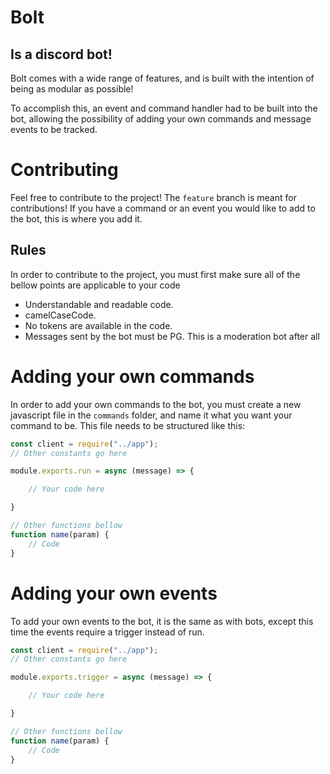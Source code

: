 # Bolt
## Is a discord bot!

Bolt comes with a wide range of features, and is built with the intention of being as modular as possible!

To accomplish this, an event and command handler had to be built into the bot, allowing the possibility of adding your own commands and message events to be tracked. 

# Contributing

Feel free to contribute to the project! The `feature` branch is meant for contributions! If you have a command or an event you would like to add to the bot, this is where you add it.

## Rules
In order to contribute to the project, you must first make sure all of the bellow points are applicable to your code

* Understandable and readable code.
* camelCaseCode.
* No tokens are available in the code.
* Messages sent by the bot must be PG. This is a moderation bot after all

# Adding your own commands

In order to add your own commands to the bot, you must create a new javascript file in the `commands` folder, and name it what you want your command to be. This file needs to be structured like this:
```js
const client = require("../app");
// Other constants go here

module.exports.run = async (message) => {

    // Your code here

}

// Other functions bellow
function name(param) {
    // Code
}
```

# Adding your own events

To add your own events to the bot, it is the same as with bots, except this time the events require a trigger instead of run.
```js
const client = require("../app");
// Other constants go here

module.exports.trigger = async (message) => {

    // Your code here

}

// Other functions bellow
function name(param) {
    // Code
}
```
